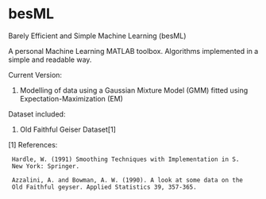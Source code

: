 # besML
Barely Efficient and Simple Machine Learning (besML)

A personal Machine Learning MATLAB toolbox. Algorithms implemented in a simple and readable way. 

Current Version:

1. Modelling of data using a Gaussian Mixture Model (GMM) fitted using Expectation-Maximization (EM)


Dataset included:

1. Old Faithful Geiser Dataset[1]
 
 

[1] References:

     Hardle, W. (1991) Smoothing Techniques with Implementation in S.
     New York: Springer.

     Azzalini, A. and Bowman, A. W. (1990). A look at some data on the
     Old Faithful geyser. Applied Statistics 39, 357-365.

